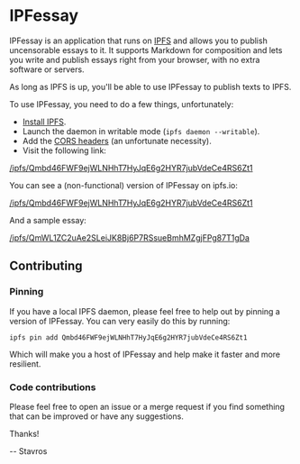 IPFessay
========

IPFessay is an application that runs on [IPFS](https://ipfs.io/) and allows you
to publish uncensorable essays to it. It supports Markdown for composition and
lets you write and publish essays right from your browser, with no extra
software or servers.

As long as IPFS is up, you'll be able to use IPFessay to publish texts to IPFS.

To use IPFessay, you need to do a few things, unfortunately:

* [Install IPFS](https://ipfs.io/docs/install/).
* Launch the daemon in writable mode (`ipfs daemon --writable`).
* Add the [CORS headers](https://github.com/ipfs/js-ipfs-api#cors) (an
  unfortunate necessity).
* Visit the following link:

[/ipfs/Qmbd46FWF9ejWLNHhT7HyJqE6g2HYR7jubVdeCe4RS6Zt1](http://localhost:8080/ipfs/Qmbd46FWF9ejWLNHhT7HyJqE6g2HYR7jubVdeCe4RS6Zt1)

You can see a (non-functional) version of IPFessay on ipfs.io:

[/ipfs/Qmbd46FWF9ejWLNHhT7HyJqE6g2HYR7jubVdeCe4RS6Zt1](https://ipfs.io/ipfs/Qmbd46FWF9ejWLNHhT7HyJqE6g2HYR7jubVdeCe4RS6Zt1)

And a sample essay:

[/ipfs/QmWL1ZC2uAe2SLeiJK8Bj6P7RSsueBmhMZgjFPg87T1gDa](https://ipfs.io/ipfs/QmWL1ZC2uAe2SLeiJK8Bj6P7RSsueBmhMZgjFPg87T1gDa)


Contributing
------------

### Pinning

If you have a local IPFS daemon, please feel free to help out by pinning
a version of IPFessay. You can very easily do this by running:

~~~
ipfs pin add Qmbd46FWF9ejWLNHhT7HyJqE6g2HYR7jubVdeCe4RS6Zt1
~~~

Which will make you a host of IPFessay and help make it faster and more
resilient.


### Code contributions

Please feel free to open an issue or a merge request if you find something that
can be improved or have any suggestions.

Thanks!

-- Stavros
